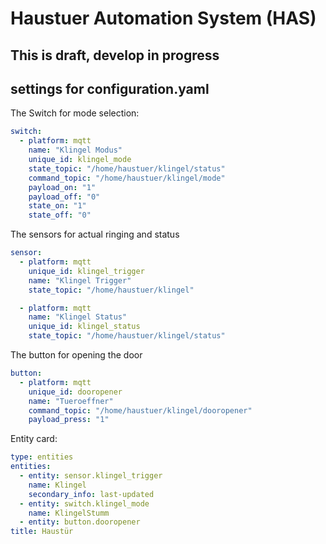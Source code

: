 # Haustuer Automation System (HAS)

## This is draft, develop in progress

## settings for configuration.yaml

The Switch for mode selection:

```yaml
switch:
  - platform: mqtt
    name: "Klingel Modus"
	unique_id: klingel_mode
    state_topic: "/home/haustuer/klingel/status"
    command_topic: "/home/haustuer/klingel/mode"
    payload_on: "1"
    payload_off: "0"
    state_on: "1"
    state_off: "0"
```

The sensors for actual ringing and status
```yaml
sensor:
  - platform: mqtt
    unique_id: klingel_trigger
    name: "Klingel Trigger"
    state_topic: "/home/haustuer/klingel"

  - platform: mqtt
    name: "Klingel Status"
	unique_id: klingel_status
    state_topic: "/home/haustuer/klingel/status"
```

The button for opening the door
```yaml
button:
  - platform: mqtt
    unique_id: dooropener
    name: "Tueroeffner"
    command_topic: "/home/haustuer/klingel/dooropener"
    payload_press: "1"
```

Entity card:
```yaml
type: entities
entities:
  - entity: sensor.klingel_trigger
    name: Klingel
    secondary_info: last-updated
  - entity: switch.klingel_mode
    name: KlingelStumm
  - entity: button.dooropener
title: Haustür
```